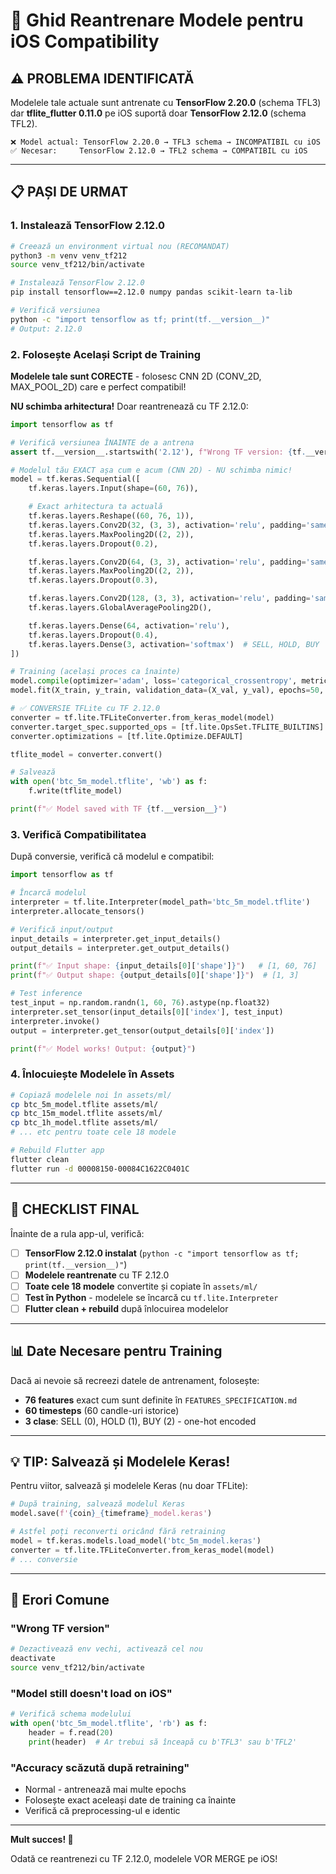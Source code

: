 # 🔧 Ghid Reantrenare Modele pentru iOS Compatibility

## ⚠️ PROBLEMA IDENTIFICATĂ

Modelele tale actuale sunt antrenate cu **TensorFlow 2.20.0** (schema TFL3) dar **tflite_flutter 0.11.0** pe iOS suportă doar **TensorFlow 2.12.0** (schema TFL2).

```
❌ Model actual: TensorFlow 2.20.0 → TFL3 schema → INCOMPATIBIL cu iOS
✅ Necesar:     TensorFlow 2.12.0 → TFL2 schema → COMPATIBIL cu iOS
```

---

## 📋 PAȘI DE URMAT

### 1. Instalează TensorFlow 2.12.0

```bash
# Creează un environment virtual nou (RECOMANDAT)
python3 -m venv venv_tf212
source venv_tf212/bin/activate

# Instalează TensorFlow 2.12.0
pip install tensorflow==2.12.0 numpy pandas scikit-learn ta-lib

# Verifică versiunea
python -c "import tensorflow as tf; print(tf.__version__)"
# Output: 2.12.0
```

### 2. Folosește Același Script de Training

**Modelele tale sunt CORECTE** - folosesc CNN 2D (CONV_2D, MAX_POOL_2D) care e perfect compatibil!

**NU schimba arhitectura!** Doar reantrenează cu TF 2.12.0:

```python
import tensorflow as tf

# Verifică versiunea ÎNAINTE de a antrena
assert tf.__version__.startswith('2.12'), f"Wrong TF version: {tf.__version__}"

# Modelul tău EXACT așa cum e acum (CNN 2D) - NU schimba nimic!
model = tf.keras.Sequential([
    tf.keras.layers.Input(shape=(60, 76)),

    # Exact arhitectura ta actuală
    tf.keras.layers.Reshape((60, 76, 1)),
    tf.keras.layers.Conv2D(32, (3, 3), activation='relu', padding='same'),
    tf.keras.layers.MaxPooling2D((2, 2)),
    tf.keras.layers.Dropout(0.2),

    tf.keras.layers.Conv2D(64, (3, 3), activation='relu', padding='same'),
    tf.keras.layers.MaxPooling2D((2, 2)),
    tf.keras.layers.Dropout(0.3),

    tf.keras.layers.Conv2D(128, (3, 3), activation='relu', padding='same'),
    tf.keras.layers.GlobalAveragePooling2D(),

    tf.keras.layers.Dense(64, activation='relu'),
    tf.keras.layers.Dropout(0.4),
    tf.keras.layers.Dense(3, activation='softmax')  # SELL, HOLD, BUY
])

# Training (același proces ca înainte)
model.compile(optimizer='adam', loss='categorical_crossentropy', metrics=['accuracy'])
model.fit(X_train, y_train, validation_data=(X_val, y_val), epochs=50, batch_size=32)

# ✅ CONVERSIE TFLite cu TF 2.12.0
converter = tf.lite.TFLiteConverter.from_keras_model(model)
converter.target_spec.supported_ops = [tf.lite.OpsSet.TFLITE_BUILTINS]  # DOAR builtin ops
converter.optimizations = [tf.lite.Optimize.DEFAULT]

tflite_model = converter.convert()

# Salvează
with open('btc_5m_model.tflite', 'wb') as f:
    f.write(tflite_model)

print(f"✅ Model saved with TF {tf.__version__}")
```

### 3. Verifică Compatibilitatea

După conversie, verifică că modelul e compatibil:

```python
import tensorflow as tf

# Încarcă modelul
interpreter = tf.lite.Interpreter(model_path='btc_5m_model.tflite')
interpreter.allocate_tensors()

# Verifică input/output
input_details = interpreter.get_input_details()
output_details = interpreter.get_output_details()

print(f"✅ Input shape: {input_details[0]['shape']}")   # [1, 60, 76]
print(f"✅ Output shape: {output_details[0]['shape']}")  # [1, 3]

# Test inference
test_input = np.random.randn(1, 60, 76).astype(np.float32)
interpreter.set_tensor(input_details[0]['index'], test_input)
interpreter.invoke()
output = interpreter.get_tensor(output_details[0]['index'])

print(f"✅ Model works! Output: {output}")
```

### 4. Înlocuiește Modelele în Assets

```bash
# Copiază modelele noi în assets/ml/
cp btc_5m_model.tflite assets/ml/
cp btc_15m_model.tflite assets/ml/
cp btc_1h_model.tflite assets/ml/
# ... etc pentru toate cele 18 modele

# Rebuild Flutter app
flutter clean
flutter run -d 00008150-00084C1622C0401C
```

---

## 🎯 CHECKLIST FINAL

Înainte de a rula app-ul, verifică:

- [ ] **TensorFlow 2.12.0 instalat** (`python -c "import tensorflow as tf; print(tf.__version__)"`)
- [ ] **Modelele reantrenate** cu TF 2.12.0
- [ ] **Toate cele 18 modele** convertite și copiate în `assets/ml/`
- [ ] **Test în Python** - modelele se încarcă cu `tf.lite.Interpreter`
- [ ] **Flutter clean + rebuild** după înlocuirea modelelor

---

## 📊 Date Necesare pentru Training

Dacă ai nevoie să recreezi datele de antrenament, folosește:

- **76 features** exact cum sunt definite în `FEATURES_SPECIFICATION.md`
- **60 timesteps** (60 candle-uri istorice)
- **3 clase**: SELL (0), HOLD (1), BUY (2) - one-hot encoded

---

## 💡 TIP: Salvează și Modelele Keras!

Pentru viitor, salvează și modelele Keras (nu doar TFLite):

```python
# După training, salvează modelul Keras
model.save(f'{coin}_{timeframe}_model.keras')

# Astfel poți reconverti oricând fără retraining
model = tf.keras.models.load_model('btc_5m_model.keras')
converter = tf.lite.TFLiteConverter.from_keras_model(model)
# ... conversie
```

---

## 🚨 Erori Comune

### "Wrong TF version"
```bash
# Dezactivează env vechi, activează cel nou
deactivate
source venv_tf212/bin/activate
```

### "Model still doesn't load on iOS"
```python
# Verifică schema modelului
with open('btc_5m_model.tflite', 'rb') as f:
    header = f.read(20)
    print(header)  # Ar trebui să înceapă cu b'TFL3' sau b'TFL2'
```

### "Accuracy scăzută după retraining"
- Normal - antrenează mai multe epochs
- Folosește exact aceleași date de training ca înainte
- Verifică că preprocessing-ul e identic

---

**Mult succes! 🚀**

Odată ce reantrenezi cu TF 2.12.0, modelele VOR MERGE pe iOS!
